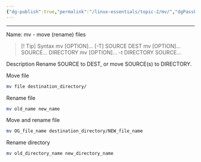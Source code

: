 ```yaml
---
{"dg-publish":true,"permalink":"/linux-essentials/topic-2/mv/","dgPassFrontmatter":true}
---
```


---
Name: mv - move (rename) files

> [! Tip] Syntax
	mv [OPTION]... [-T] SOURCE DEST
	mv [OPTION]... SOURCE... DIRECTORY
	mv [OPTION]... -t DIRECTORY SOURCE...

Description
Rename SOURCE to DEST, or move SOURCE(s) to DIRECTORY.

Move file
```bash
mv file destination_directory/
```

Rename file
```bash
mv old_name new_name
```

Move and rename file
```bash
mv OG_file_name destination_directory/NEW_file_name
```

Rename directory
```bash
mv old_directory_name new_directory_name
```
